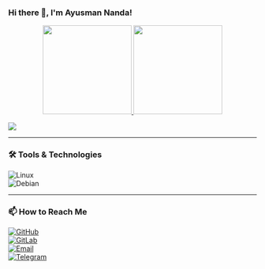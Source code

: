 ### Hi there 👋, I'm Ayusman Nanda!

<div align="center">
  <a href="https://github.com/ic7400a">
    <img height="180em" src="https://github-readme-stats.vercel.app/api?username=ic7400a&show_icons=true&theme=tokyonight" />
  </a>
  <a href="https://github.com/ic7400a">
    <img height="180em" src="https://github-readme-stats.vercel.app/api/top-langs/?username=ic7400a&layout=compact&theme=tokyonight" />
  </a>
</div>

![](https://komarev.com/ghpvc/?username=ic7400a&color=blueviolet)  

---

### 🛠️ Tools & Technologies  
![Linux](https://img.shields.io/badge/-Linux-FCC624?style=flat&logo=linux&logoColor=black)  
![Debian](https://img.shields.io/badge/-Debian-A81D33?style=flat&logo=debian&logoColor=white)  

---

### 📫 How to Reach Me  
[![GitHub](https://img.shields.io/badge/GitHub-ic7400a-181717?style=flat&logo=github)](https://github.com/ic7400a)  
[![GitLab](https://img.shields.io/badge/GitLab-View%20Profile-FC6D26?style=flat&logo=gitlab&logoColor=white)](https://gitlab.com/ic7400a)  
[![Email](https://img.shields.io/badge/Email-Contact%20Me-red?style=flat&logo=gmail)](mailto:atrigveda@gmail.com)  
[![Telegram](https://img.shields.io/badge/Telegram-Chat%20with%20me-26A5E4?style=flat&logo=telegram)](https://t.me/ic7400a)  
